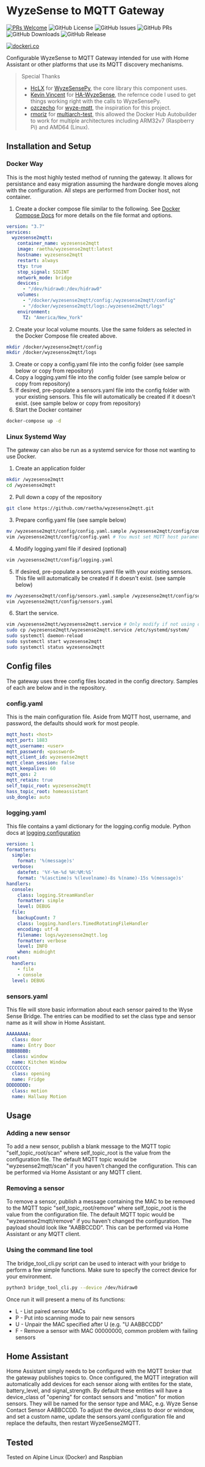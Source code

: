 # WyzeSense to MQTT Gateway

[![PRs Welcome](https://img.shields.io/badge/PRs-welcome-brightgreen.svg?style=flat-square)](http://makeapullrequest.com)
![GitHub License](https://img.shields.io/github/license/raetha/wyzesense2mqtt)
![GitHub Issues](https://img.shields.io/github/issues/raetha/wyzesense2mqtt)
![GitHub PRs](https://img.shields.io/github/issues-pr/raetha/wyzesense2mqtt)
![GitHub Downloads](https://img.shields.io/github/downloads/raetha/wyzesense2mqtt/total)
![GitHub Release](https://img.shields.io/github/v/release/raetha/wyzesense2mqtt)

[![dockeri.co](https://dockeri.co/image/raetha/wyzesense2mqtt)](https://hub.docker.com/r/raetha/wyzesense2mqtt)

Configurable WyzeSense to MQTT Gateway intended for use with Home Assistant or other platforms that use its MQTT discovery mechanisms.

> Special Thanks
> * [HcLX](https://hclxing.wordpress.com) for [WyzeSensePy](https://github.com/HclX/WyzeSensePy), the core library this component uses.
> * [Kevin Vincent](http://kevinvincent.me) for [HA-WyzeSense](https://github.com/kevinvincent/ha-wyzesense), the refernce code I used to get things working right with the calls to WyzeSensePy.
> * [ozczecho](https://github.com/ozczecho) for [wyze-mqtt](https://github.com/ozczecho/wyze-mqtt), the inspiration for this project.
> * [rmoriz](https://roland.io/) for [multiarch-test](https://github.com/rmoriz/multiarch-test), this allowed the Docker Hub Autobuilder to work for multiple architectures including ARM32v7 (Raspberry Pi) and AMD64 (Linux).


## Installation and Setup

### Docker Way
This is the most highly tested method of running the gateway. It allows for persistance and easy migration assuming the hardware dongle moves along with the configuration. All steps are performed from Docker host, not container.

1. Create a docker compose file similar to the following. See [Docker Compose Docs](https://docs.docker.com/compose/) for more details on the file format and options.
```yaml
version: "3.7"
services:
  wyzesense2mqtt:
    container_name: wyzesense2mqtt
    image: raetha/wyzesense2mqtt:latest
    hostname: wyzesense2mqtt
    restart: always
    tty: true
    stop_signal: SIGINT
    network_mode: bridge
    devices:
      - "/dev/hidraw0:/dev/hidraw0"
    volumes:
      - "/docker/wyzesense2mqtt/config:/wyzesense2mqtt/config"
      - "/docker/wyzesense2mqtt/logs:/wyzesense2mqtt/logs"
    environment:
      TZ: "America/New_York"
```
2. Create your local volume mounts. Use the same folders as selected in the Docker Compose file created above.
```bash
mkdir /docker/wyzesense2mqtt/config
mkdir /docker/wyzesense2mqtt/logs
```
3. Create or copy a config.yaml file into the config folder (see sample below or copy from repository)
4. Copy a logging.yaml file into the config folder (see sample below or copy from repository)
5. If desired, pre-populate a sensors.yaml file into the config folder with your existing sensors. This file will automatically be created if it doesn't exist. (see sample below or copy from repository)
6. Start the Docker container
```bash
docker-compose up -d
```

### Linux Systemd Way

The gateway can also be run as a systemd service for those not wanting to use Docker.
1. Create an application folder
```bash
mkdir /wyzesense2mqtt
cd /wyzesense2mqtt
```
2. Pull down a copy of the repository
```bash
git clone https://github.com/raetha/wyzesense2mqtt.git
```
3. Prepare config.yaml file (see sample below)
```bash
mv /wyzesense2mqtt/config/config.yaml.sample /wyzesense2mqtt/config/config.yaml
vim /wyzesense2mqtt/config/config.yaml # You must set MQTT host parameters!
```
4. Modify logging.yaml file if desired (optional)
```bash
vim /wyzesense2mqtt/config/logging.yaml
```
5. If desired, pre-populate a sensors.yaml file with your existing sensors. This file will automatically be created if it doesn't exist. (see sample below)
```bash
mv /wyzesense2mqtt/config/sensors.yaml.sample /wyzesense2mqtt/config/sensors.yaml
vim /wyzesense2mqtt/config/sensors.yaml
```
6. Start the service.
```bash
vim /wyzesense2mqtt/wyzesense2mqtt.service # Only modify if not using default application path
sudo cp /wyzesense2mqtt/wyzesense2mqtt.service /etc/systemd/system/
sudo systemctl daemon-reload
sudo systemctl start wyzesense2mqtt
sudo systemctl status wyzesense2mqtt
```


## Config files
The gateway uses three config files located in the config directory. Samples of each are below and in the repository.

### config.yaml
This is the main configuration file. Aside from MQTT host, username, and password, the defaults should work for most people.
```yaml
mqtt_host: <host>
mqtt_port: 1883
mqtt_username: <user>
mqtt_password: <password>
mqtt_client_id: wyzesense2mqtt
mqtt_clean_session: false
mqtt_keepalive: 60
mqtt_qos: 2
mqtt_retain: true
self_topic_root: wyzesense2mqtt
hass_topic_root: homeassistant
usb_dongle: auto
``` 

### logging.yaml
This file contains a yaml dictionary for the logging.config module. Python docs at [logging configuration](https://docs.python.org/3/library/logging.config.html)
```yaml
version: 1
formatters:
  simple:
    format: '%(message)s'
  verbose:
    datefmt: '%Y-%m-%d %H:%M:%S'
    format: '%(asctime)s %(levelname)-8s %(name)-15s %(message)s'
handlers:
  console:
    class: logging.StreamHandler
    formatter: simple
    level: DEBUG
  file:
    backupCount: 7
    class: logging.handlers.TimedRotatingFileHandler
    encoding: utf-8
    filename: logs/wyzesense2mqtt.log
    formatter: verbose
    level: INFO
    when: midnight
root:
  handlers:
    - file
    - console
  level: DEBUG
```

### sensors.yaml
This file will store basic information about each sensor paired to the Wyse Sense Bridge. The entries can be modified to set the class type and sensor name as it will show in Home Assistant.
```yaml
AAAAAAAA:
  class: door
  name: Entry Door
BBBBBBBB:
  class: window
  name: Kitchen Window
CCCCCCCC:
  class: opening
  name: Fridge
DDDDDDDD:
  class: motion
  name: Hallway Motion
```


## Usage
### Adding a new sensor
To add a new sensor, publish a blank message to the MQTT topic "self_topic_root/scan" where self_topic_root is the value from the configuration file. The default MQTT topic would be "wyzesense2mqtt/scan" if you haven't changed the configuration. This can be performed via Home Assistant or any MQTT client.


### Removing a sensor
To remove a sensor, publish a message containing the MAC to be removed to the MQTT topic "self_topic_root/remove" where self_topic_root is the value from the configuration file. The default MQTT topic would be "wyzesense2mqtt/remove" if you haven't changed the configuration. The payload should look like "AABBCCDD". This can be performed via Home Assistant or any MQTT client.


### Using the command line tool
The bridge_tool_cli.py script can be used to interact with your bridge to perform a few simple functions. Make sure to specify the correct device for your environment.
```bash
python3 bridge_tool_cli.py --device /dev/hidraw0
```
Once run it will present a menu of its functions:
* L - List paired sensor MACs
* P - Put into scanning mode to pair new sensors
* U - Unpair the MAC specified after U (e.g. "U AABBCCDD"
* F - Remove a sensor with MAC 00000000, common problem with failing sensors


## Home Assistant
Home Assistant simply needs to be configured with the MQTT broker that the gateway publishes topics to. Once configured, the MQTT integration will automatically add devices for each sensor along with entites for the state, battery_level, and signal_strength. By default these entities will have a device_class of "opening" for contact sensors and "motion" for motion sensors. They will be named for the sensor type and MAC, e.g. Wyze Sense Contact Sensor AABBCCDD. To adjust the device_class to door or window, and set a custom name, update the sensors.yaml configuration file and replace the defaults, then restart WyzeSense2MQTT.


## Tested
Tested on Alpine Linux (Docker) and Raspbian
